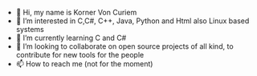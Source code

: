 - 👋 Hi, my name is Korner Von Curiem 
- 👀 I’m interested in C,C#, C++, Java, Python and Html also Linux based systems
- 🌱 I’m currently learning C and C#
- 💞️ I’m looking to collaborate on open source projects of all kind, to contribute for new tools for the people
- 📫 How to reach me (not for the moment)
